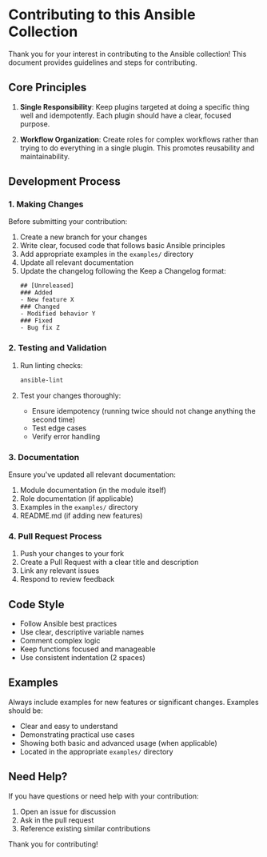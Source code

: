 # Contributing to this Ansible Collection

Thank you for your interest in contributing to the Ansible collection! This document provides guidelines and steps for contributing.

## Core Principles

1. **Single Responsibility**: Keep plugins targeted at doing a specific thing well and idempotently. Each plugin should have a clear, focused purpose.

2. **Workflow Organization**: Create roles for complex workflows rather than trying to do everything in a single plugin. This promotes reusability and maintainability.

## Development Process

### 1. Making Changes

Before submitting your contribution:

1. Create a new branch for your changes
2. Write clear, focused code that follows basic Ansible principles
3. Add appropriate examples in the `examples/` directory
4. Update all relevant documentation
5. Update the changelog following the Keep a Changelog format:
   ```
   ## [Unreleased]
   ### Added
   - New feature X
   ### Changed
   - Modified behavior Y
   ### Fixed
   - Bug fix Z
   ```

### 2. Testing and Validation

1. Run linting checks:
   ```bash
   ansible-lint
   ```

2. Test your changes thoroughly:
   - Ensure idempotency (running twice should not change anything the second time)
   - Test edge cases
   - Verify error handling

### 3. Documentation

Ensure you've updated all relevant documentation:

1. Module documentation (in the module itself)
2. Role documentation (if applicable)
3. Examples in the `examples/` directory
4. README.md (if adding new features)

### 4. Pull Request Process

1. Push your changes to your fork
2. Create a Pull Request with a clear title and description
3. Link any relevant issues
4. Respond to review feedback

## Code Style

- Follow Ansible best practices
- Use clear, descriptive variable names
- Comment complex logic
- Keep functions focused and manageable
- Use consistent indentation (2 spaces)

## Examples

Always include examples for new features or significant changes. Examples should be:

- Clear and easy to understand
- Demonstrating practical use cases
- Showing both basic and advanced usage (when applicable)
- Located in the appropriate `examples/` directory

## Need Help?

If you have questions or need help with your contribution:

1. Open an issue for discussion
2. Ask in the pull request
3. Reference existing similar contributions

Thank you for contributing! 